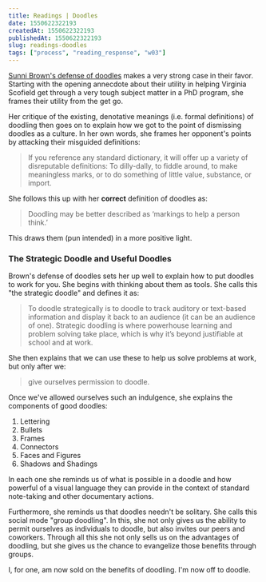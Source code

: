 ```yaml
---
title: Readings | Doodles
date: 1550622322193
createdAt: 1550622322193
publishedAt: 1550622322193
slug: readings-doodles
tags: ["process", "reading_response", "w03"]
---
```


[Sunni Brown's defense of doodles](https://alistapart.com/article/the-miseducation-of-the-doodle) makes a very strong case in their favor. Starting with the opening annecdote about their utility in helping Virginia Scofield get through a very tough subject matter in a PhD program, she frames their utility from the get go.

Her critique of the existing, denotative meanings (i.e. formal definitions) of doodling then goes on to explain how we got to the point of dismissing doodles as a culture. In her own words, she frames her opponent's points by attacking their misguided definitions:

> If you reference any standard dictionary, it will offer up a variety of disreputable definitions: To dilly-dally, to fiddle around, to make meaningless marks, or to do something of little value, substance, or import.

She follows this up with her **correct** definition of doodles as:

> Doodling may be better described as ‘markings to help a person think.’

This draws them (pun intended) in a more positive light.

### The Strategic Doodle and Useful Doodles

Brown's defense of doodles sets her up well to explain how to put doodles to work for you. She begins with thinking about them as tools. She calls this "the strategic doodle" and defines it as:

> To doodle strategically is to doodle to track auditory or text-based information and display it back to an audience (it can be an audience of one). Strategic doodling is where powerhouse learning and problem solving take place, which is why it’s beyond justifiable at school and at work.

She then explains that we can use these to help us solve problems at work, but only after we:

> give ourselves permission to doodle.

Once we've allowed ourselves such an indulgence, she explains the components of good doodles:

1. Lettering
2. Bullets
3. Frames
4. Connectors
5. Faces and Figures
6. Shadows and Shadings

In each one she reminds us of what is possible in a doodle and how powerful of a visual language they can provide in the context of standard note-taking and other documentary actions.

Furthermore, she reminds us that doodles needn't be solitary. She calls this social mode "group doodling". In this, she not only gives us the ability to permit ourselves as individuals to doodle, but also invites our peers and coworkers. Through all this she not only sells us on the advantages of doodling, but she gives us the chance to evangelize those benefits through groups.

I, for one, am now sold on the benefits of doodling. I'm now off to doodle.
